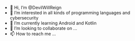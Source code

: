 - 👋 Hi, I’m @DevilWillReign
- 👀 I’m interested in all kinds of programming languages and cybersecurity
- 🌱 I’m currently learning Android and Kotlin
- 💞️ I’m looking to collaborate on ...
- 📫 How to reach me ...

<!---
DevilWillReign/DevilWillReign is a ✨ special ✨ repository because its `README.md` (this file) appears on your GitHub profile.
You can click the Preview link to take a look at your changes.
--->
